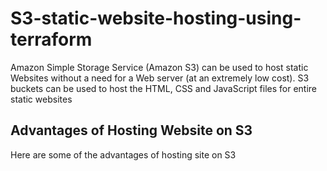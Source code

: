 # S3-static-website-hosting-using-terraform

Amazon Simple Storage Service (Amazon S3) can be used to host static Websites without a need for a Web server (at an extremely low cost). S3 buckets can be used to host the HTML, CSS and JavaScript files for entire static websites

## Advantages of Hosting Website on S3

Here are some of the advantages of hosting site on S3
 


